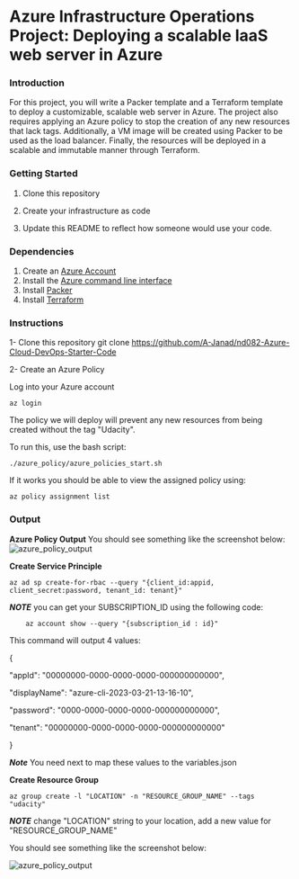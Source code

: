 # Azure Infrastructure Operations Project: Deploying a scalable IaaS web server in Azure

### Introduction
For this project, you will write a Packer template and a Terraform template to deploy a customizable, scalable web server in Azure. The project also requires applying an Azure policy to stop the creation of any new resources that lack tags. Additionally, a VM image will be created using Packer to be used as the load balancer. Finally, the resources will be deployed in a scalable and immutable manner through Terraform.

### Getting Started
1. Clone this repository

2. Create your infrastructure as code

3. Update this README to reflect how someone would use your code.

### Dependencies
1. Create an [Azure Account](https://portal.azure.com) 
2. Install the [Azure command line interface](https://docs.microsoft.com/en-us/cli/azure/install-azure-cli?view=azure-cli-latest)
3. Install [Packer](https://www.packer.io/downloads)
4. Install [Terraform](https://www.terraform.io/downloads.html)

### Instructions

1- Clone this repository
    git clone https://github.com/A-Janad/nd082-Azure-Cloud-DevOps-Starter-Code 

2- Create an Azure Policy

Log into your Azure account

    az login 

The policy we will deploy will prevent any new resources from being created without the tag "Udacity".

To run this, use the bash script:

    ./azure_policy/azure_policies_start.sh

If it works you should be able to view the assigned policy using:

    az policy assignment list



### Output
**Azure Policy Output**
You should see something like the screenshot below:
![azure_policy_output](\screenshots\azure_policy_output.png)


**Create Service Principle**

    az ad sp create-for-rbac --query "{client_id:appid, client_secret:password, tenant_id: tenant}"

***NOTE*** you can get your SUBSCRIPTION_ID using the following code:

        az account show --query "{subscription_id : id}"

This command will output 4 values:

{

  "appId": "00000000-0000-0000-0000-000000000000",

  "displayName": "azure-cli-2023-03-21-13-16-10",
  
  "password": "0000-0000-0000-0000-000000000000",
  
  "tenant": "00000000-0000-0000-0000-000000000000"
  
}

***Note*** You need next to map these values to the variables.json 

**Create Resource Group**

    az group create -l "LOCATION" -n "RESOURCE_GROUP_NAME" --tags "udacity"

***NOTE*** change "LOCATION" string to your location, add a new value for "RESOURCE_GROUP_NAME" 

You should see something like the screenshot below:

![azure_policy_output](\screenshots\resource_group_output.png)